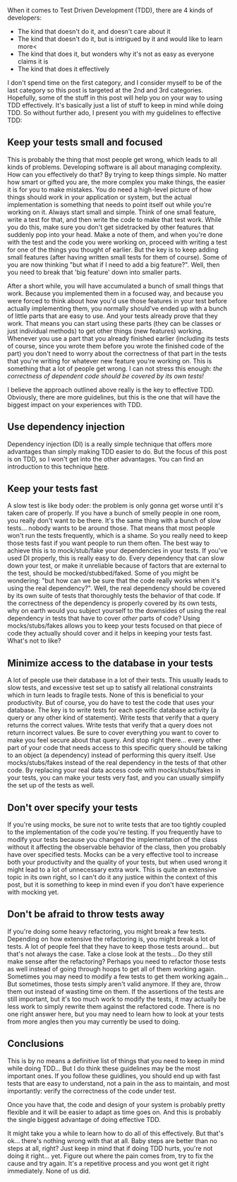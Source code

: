 When it comes to Test Driven Development (TDD), there are 4 kinds of developers:

- The kind that doesn't do it, and doesn't care about it
- The kind that doesn't do it, but is intrigued by it and would like to learn more<
- The kind that does it, but wonders why it's not as easy as everyone claims it is
- The kind that does it effectively

I don't spend time on the first category, and I consider myself to be of the last category so this post is targeted at the 2nd and 3rd categories.  Hopefully, some of the stuff in this post will help you on your way to using TDD effectively.  It's basically just a list of stuff to keep in mind while doing TDD.  So without further ado, I present you with my guidelines to effective TDD:

## Keep your tests small and focused
This is probably the thing that most people get wrong, which leads to all kinds of problems. Developing software is all about managing complexity.  How can you effectively do that? By trying to keep things simple.  No matter how smart or gifted you are, the more complex you make things, the easier it is for you to make mistakes.  You do need a high-level picture of how things should work in your application or system, but the actual implementation is something that needs to point itself out while you're working on it.  Always start small and simple.  Think of one small feature, write a test for that, and then write the code to make that test work.  While you do this, make sure you don't get sidetracked by other features that suddenly pop into your head.  Make a note of them, and when you're done with the test and the code you were working on, proceed with writing a test for one of the things you thought of earlier.  But the key is to keep adding small features (after having written small tests for them of course).  Some of you are now thinking "but what if I need to add a big feature?".  Well, then you need to break that 'big feature' down into smaller parts.  

After a short while, you will have accumulated a bunch of small things that work. Because you implemented them in a focused way, and because you were forced to think about how you'd use those features in your test before actually implementing them, you normally should've ended up with a bunch of little parts that are easy to use. And your tests already prove that they work.  That means you can start using these parts (they can be classes or just individual methods) to get other things (new features) working.  Whenever you use a part that you already finished earlier (including its tests of course, since you wrote them before you wrote the finished code of the part) you don't need to worry about the correctness of that part in the tests that you're writing for whatever new feature you're working on.  This is something that a lot of people get wrong.  I can not stress this enough: *the correctness of dependent code should be covered by its own tests!*

I believe the approach outlined above really is the key to effective TDD.  Obviously, there are more guidelines, but this is the one that will have the biggest impact on your experiences with TDD.

## Use dependency injection
Dependency injection (DI) is a really simple technique that offers more advantages than simply making TDD easier to do. But the focus of this post is on TDD, so I won't get into the other advantages.  You can find an introduction to this technique [here](/blog/2007/07/introduction-to-dependency-injection/).  

## Keep your tests fast
A slow test is like body oder: the problem is only gonna get worse until it's taken care of properly.  If you have a bunch of smelly people in one room, you really don't want to be there. It's the same thing with a bunch of slow tests... nobody wants to be around those.  That means that most people won't run the tests frequently, which is a shame.  So you really need to keep those tests fast if you want people to run them often.  The best way to achieve this is to mock/stub/fake your dependencies in your tests.  If you've used DI properly, this is really easy to do.  Every dependency that can slow down your test, or make it unreliable because of factors that are external to the test, should be mocked/stubbed/faked.  Some of you might be wondering: "but how can we be sure that the code really works when it's using the real dependency?".  Well, the real dependency should be covered by its own suite of tests that thoroughly tests the behavior of that code.  If the correctness of the dependency is properly covered by its own tests, why on earth would you subject yourself to the downsides of using the real dependency in tests that have to cover *other* parts of code?  Using mocks/stubs/fakes allows you to keep your tests focused on that piece of code they actually should cover and it helps in keeping your tests fast. What's not to like?

## Minimize access to the database in your tests
A lot of people use their database in a lot of their tests.  This usually leads to slow tests, and excessive test set up to satisfy all relational constraints which in turn leads to fragile tests.  None of this is beneficial to your productivity.  But of course, you do have to test the code that uses your database.  The key is to write tests for each specific database activity (a query or any other kind of statement).  Write tests that verify that a query returns the correct values.  Write tests that verify that a query does not return incorrect values.  Be sure to cover everything you want to cover to make you feel secure about that query.  And stop right there... every other part of your code that needs access to this specific query should be talking to an object (a dependency) instead of performing this query itself.  Use mocks/stubs/fakes instead of the real dependency in the tests of that other code.  By replacing your real data access code with mocks/stubs/fakes in your tests, you can make your tests very fast, and you can usually simplify the set up of the tests as well.  

## Don't over specify your tests
If you're using mocks, be sure not to write tests that are too tightly coupled to the implementation of the code you're testing.  If you frequently have to modify your tests because you changed the implementation of the class without it affecting the observable behavior of the class, then you probably have over specified tests.  Mocks can be a very effective tool to increase both your productivity and the quality of your tests, but when used wrong it might lead to a lot of unnecessary extra work.  This is quite an extensive topic in its own right, so I can't do it any justice within the context of this post, but it is something to keep in mind even if you don't have experience with mocking yet.

## Don't be afraid to throw tests away
If you're doing some heavy refactoring, you might break a few tests.  Depending on how extensive the refactoring is, you might break a lot of tests.  A lot of people feel that they have to keep those tests around... but that's not always the case.  Take a close look at the tests... Do they still make sense after the refactoring?  Perhaps you need to refactor those tests as well instead of going through hoops to get all of them working again.  Sometimes you may need to modify a few tests to get them working again... But sometimes, those tests simply aren't valid anymore.  If they are, throw them out instead of wasting time on them.  If the assertions of the tests are still important, but it's too much work to modify the tests, it may actually be less work to simply rewrite them against the refactored code.  There is no one right answer here, but you may need to learn how to look at your tests from more angles then you may currently be used to doing.

## Conclusions
This is by no means a definitive list of things that you need to keep in mind while doing TDD... But I do think these guidelines may be the most important ones.  If you follow these guidlines, you should end up with fast tests that are easy to understand, not a pain in the ass to maintain, and most importantly: verify the correctness of the code under test.  

Once you have that, the code and design of your system is probably pretty flexible and it will be easier to adapt as time goes on.  And this is probably the single biggest advantage of doing effective TDD.

It might take you a while to learn how to do all of this effectively. But that's ok... there's nothing wrong with that at all.  Baby steps are better than no steps at all, right?  Just keep in mind that if doing TDD hurts, you're not doing it right... yet. Figure out where the pain comes from, try to fix the cause and try again.  It's a repetitive process and you wont get it right immediately.  None of us did.  
